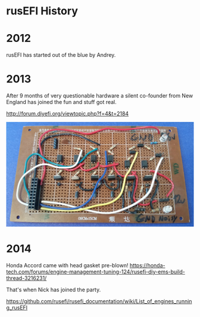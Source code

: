 # rusEFI History

# 2012
rusEFI has started out of the blue by Andrey. 

# 2013

After 9 months of very questionable hardware a silent co-founder from New England has joined the fun and stuff got real.

http://forum.diyefi.org/viewtopic.php?f=4&t=2184

![x](rusEFI-History/hardware_low_side_circa_2013.jpg)

# 2014
Honda Accord came with head gasket pre-blown! https://honda-tech.com/forums/engine-management-tuning-124/rusefi-diy-ems-build-thread-3216231/ 

That's when Nick has joined the party.

https://github.com/rusefi/rusefi_documentation/wiki/List_of_engines_running_rusEFI
